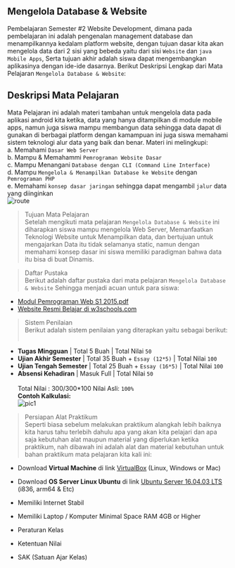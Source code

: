 ## **Mengelola Database & Website**
Pembelajaran Semester #2 Website Development, dimana pada pembelajaran ini adalah pengenalan management database dan menampilkannya kedalam  platform  website, dengan tujuan dasar kita akan mengelola data dari 2 sisi yang bebeda yaitu dari sisi `Website` dan `java Mobile Apps`, Serta tujuan akhir adalah siswa dapat mengembangkan aplikasinya dengan ide-ide dasarnya. Berikut Deskripsi Lengkap dari Mata Pelajaran `Mengelola Database & Website`:

## **Deskripsi Mata Pelajaran**
Mata Pelajaran ini adalah materi tambahan untuk mengelola data pada aplikasi android kita ketika, data yang hanya ditampilkan di module mobile apps, namun juga siswa mampu membangun data sehingga data dapat di gunakan di berbagai platform dengan kamampuan ini juga siswa memahami sistem teknologi alur data yang baik dan benar. Materi ini melingkupi:<br>
a. Memahami `Dasar Web Server`<br>
b. Mampu & Memahammi `Pemrograman Website Dasar`<br>
c. Mampu Menangani `Database dengan CLI (Command Line Interface)`<br>
d. Mampu `Mengelola & Menampilkan Database ke Website` dengan `Pemrograman PHP`<br>
e. Memahami `konsep dasar jaringan` sehingga dapat mengambil `jalur` data yang diinginkan<br>
![route](https://github.com/septiyadii/Course-of-Website/blob/master/img/router.jpg)
        
> Tujuan Mata Pelajaran<br>
Setelah mengikuti mata pelajaran `Mengelola Database & Website` ini diharapkan siswa mampu mengelola Web Server, Memanfaatkan Teknologi Website untuk Menampilkan data, dan bertujuan untuk mengajarkan Data itu tidak selamanya static, namun dengan memahami konsep dasar ini siswa memiliki paradigman bahwa data itu bisa di buat Dinamis.


> Daftar Pustaka<br>
Berikut adalah daftar pustaka dari mata pelajaran `Mengelola Database & Website` Sehingga menjadi acuan untuk para siswa:<br>
- [Modul Pemrograman Web S1 2015.pdf](https://github.com/septiyadii/Course-of-Website/blob/master/pustaka/Modul%20Pemrograman%20Web%20S1%202015.pdf)<br>
- [Website Resmi Belajar di w3schools.com](https://www.w3schools.com/html/default.asp)
        

> Sistem Penilaian<br>
Berikut adalah sistem penilaian yang diterapkan yaitu sebagai berikut:<br><br>
- **Tugas Mingguan** | Total 5 Buah | Total Nilai `50`<br>
- **Ujian Akhir Semester** | Total 35 Buah + `Essay (12*5)` | Total Nilai `100`<br>
- **Ujian Tengah Semester** | Total 25 Buah + `Essay (16*5)` | Total Nilai `100`<br>
- **Absensi Kehadiran** | Masuk Full | Total Nilai `50`<br><br>
Total Nilai : 300/300*100 Nilai Asli: `100%`<br>
**Contoh Kalkulasi:**<br>
![pic1](https://github.com/septiyadii/Course-of-Website/blob/master/img/pic1.png)


> Persiapan Alat Praktikum<br>
Seperti biasa sebelum melakukan praktikum alangkah lebih baiknya kita harus tahu terlebih dahulu apa yang akan kita pelajari dan apa saja kebutuhan alat maupun material yang diperlukan ketika praktikum, nah dibawah ini adalah alat dan material kebutuhan untuk bahan praktikum mata pelajaran kita kali ini: <br>
- Download **Virtual Machine** di link [VirtualBox](https://www.virtualbox.org/wiki/Downloads) (Linux, Windows or Mac)<br>
- Download **OS Server Linux Ubuntu** di link [Ubuntu Server 16.04.03 LTS](https://www.ubuntu.com/download/server) (i836, arm64 & Etc)<br>
- Memiliki Internet Stabil <br>
- Memiliki Laptop / Komputer Minimal Space RAM 4GB or Higher <br>


- Peraturan Kelas
- Ketentuan Nilai
- SAK (Satuan Ajar Kelas)
